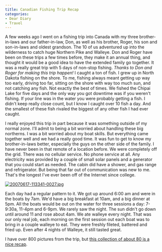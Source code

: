 ```yaml
---
title: Canadian Fishing Trip Recap
categories:
- Dear Diary
- Travel
---
```


A few weeks ago I went on a fishing trip into Canada with my three brother-in-laws and our father-in-law, Don, as well as his brother, Roger, his son and son-in-laws and oldest grandson. The 10 of us adventured up into the wilderness to catch huge Northern Pike and Walleye. Don and Roger have been on these trips a few times before, they make it an annual thing, and thought it would be a good idea to have the extended family go together. It was a really great trip with 5 days of non-stop fishing. _Thanks to Don and Roger for making this trip happen!_
I caught a ton of fish. I grew up in North Dakota fishing on the shore. To me, fishing always meant getting up way too early, driving too far, sitting on the shore with way too much sun, and not catching any fish. Not exactly the best of times. We fished the Chipai Lake for five days and the only way you got downtime was if you weren't fishing. If your line was in the water you were probably getting a fish. I didn't keep really close count, but I know I caught over 10 fish a day. And the smallest of these fish rivaled the biggest of any other fish I had ever caught.

I really enjoyed this trip in part because it was something outside of my normal zone. I'll admit to being a bit worried about handling these big northerns. I was a bit worried about my boat skills. But everything came together well and we had a really good time. It was fun to get to know my brother-in-laws better, especially the guys on the other side of the family. I have never been in that remote of a location before. We were completely off the grid. There was no cellular service. No phone service at all. Any electricity was provided by a couple of small solar panels and a generator that you could start as needed. The cabin did have a shower, and gas range and refrigerator. But being that far out of communication was new to me. That's the longest I've ever been off of the Internet since college.

[
![20070617-113341-0027.jpg](http://farm2.static.flickr.com/1067/1019523577_277f8799f4.jpg)](http://thingelstad.com/s/photos/photo/1019523577/20070617-113341-0027jpg.html)

Each day had a regular pattern to it. We got up around 6:00 am and were in the boats by 7am. We'd have a big breakfast at 10am, and a big dinner at 5pm. All the boats would be out on the water for three sessions a day: 7-9:30a, 11-4pm and 6-9pm. We rarely saw the night. The sun didn't go down until around 11 and rose about 4am. We ate walleye every night. That was our only real job, each morning on the first session out each boat was to bring in a couple walleye to eat. They were freshly fileted, battered and fried up. Even after 4 nights of Walleye, it still tasted great.

I have over 800 pictures from the trip, but [this collection of about 80 is a nice recap](http://thingelstad.com/s/photos/album/72157601239658167/Canadian-Fishing-Trip.html).
